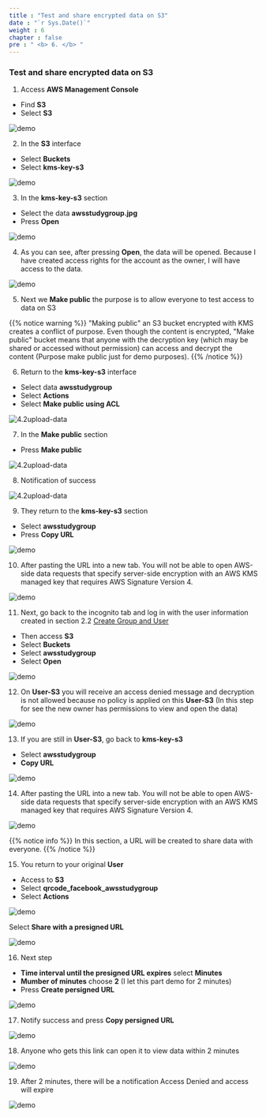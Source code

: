 ```yaml
---
title : "Test and share encrypted data on S3"
date : "`r Sys.Date()`"
weight : 6
chapter : false
pre : " <b> 6. </b> "
---
```


### Test and share encrypted data on S3

1. Access **AWS Management Console**

 - Find **S3**
 - Select **S3**

![demo](/aws-fcj-workshop02/images/6.demo/0001.png?width=90pc)

2. In the **S3** interface

 - Select **Buckets**
 - Select **kms-key-s3**

![demo](/aws-fcj-workshop02/images/6.demo/0002.png?width=90pc)

3. In the **kms-key-s3** section

 - Select the data **awsstudygroup.jpg**
 - Press **Open**

![demo](/aws-fcj-workshop02/images/6.demo/0003.png?width=90pc)

4. As you can see, after pressing **Open**, the data will be opened. Because I have created access rights for the account as the owner, I will have access to the data.

![demo](/aws-fcj-workshop02/images/6.demo/0004.png?width=90pc)

5. Next we **Make public** the purpose is to allow everyone to test access to data on S3

{{% notice warning %}}
"Making public" an S3 bucket encrypted with KMS creates a conflict of purpose. Even though the content is encrypted, "Make public" bucket means that anyone with the decryption key (which may be shared or accessed without permission) can access and decrypt the content (Purpose make public just for demo purposes).
{{% /notice %}}

6. Return to the **kms-key-s3** interface

 - Select data **awsstudygroup**
 - Select **Actions**
 - Select **Make public using ACL**

![4.2upload-data](/aws-fcj-workshop02/images/4.create-s3/4.2upload-data/0012.png?width=90pc)

7. In the **Make public** section

 - Press **Make public**

![4.2upload-data](/aws-fcj-workshop02/images/4.create-s3/4.2upload-data/0013.png?width=90pc)

8. Notification of success

![4.2upload-data](/aws-fcj-workshop02/images/4.create-s3/4.2upload-data/0014.png?width=90pc)

9. They return to the **kms-key-s3** section

 - Select **awsstudygroup**
 - Press **Copy URL**

![demo](/aws-fcj-workshop02/images/6.demo/0005.png?width=90pc)

10. After pasting the URL into a new tab. You will not be able to open AWS-side data requests that specify server-side encryption with an AWS KMS managed key that requires AWS Signature Version 4.

![demo](/aws-fcj-workshop02/images/6.demo/0006.png?width=90pc)

11. Next, go back to the incognito tab and log in with the user information created in section 2.2 [Create Group and User](2-create-role-user/2.2-create-usergroup)

 - Then access **S3**
 - Select **Buckets**
 - Select **awsstudygroup**
 - Select **Open**

![demo](/aws-fcj-workshop02/images/6.demo/0007.png?width=90pc)

12. On **User-S3** you will receive an access denied message and decryption is not allowed because no policy is applied on this **User-S3** (In this step for see the new owner has permissions to view and open the data)

![demo](/aws-fcj-workshop02/images/6.demo/0008.png?width=90pc)

13. If you are still in **User-S3**, go back to **kms-key-s3**

 - Select **awsstudygroup**
 - **Copy URL**

![demo](/aws-fcj-workshop02/images/6.demo/0009.png?width=90pc)

14. After pasting the URL into a new tab. You will not be able to open AWS-side data requests that specify server-side encryption with an AWS KMS managed key that requires AWS Signature Version 4.

![demo](/aws-fcj-workshop02/images/6.demo/0010.png?width=90pc)

{{% notice info %}}
In this section, a URL will be created to share data with everyone.
{{% /notice %}}

15. You return to your original **User**

 - Access to **S3**
 - Select **qrcode_facebook_awsstudygroup**
 - Select **Actions**

![demo](/aws-fcj-workshop02/images/6.demo/0011.png?width=90pc)

Select **Share with a presigned URL**

![demo](/aws-fcj-workshop02/images/6.demo/0012.png?width=90pc)

16. Next step

 - **Time interval until the presigned URL expires** select **Minutes**
 - **Mumber of minutes** choose **2** (I let this part demo for 2 minutes)
 - Press **Create persigned URL**

![demo](/aws-fcj-workshop02/images/6.demo/0013.png?width=90pc)

17. Notify success and press **Copy persigned URL**

![demo](/aws-fcj-workshop02/images/6.demo/0014.png?width=90pc)

18. Anyone who gets this link can open it to view data within 2 minutes

![demo](/aws-fcj-workshop02/images/6.demo/0015.png?width=90pc)

19. After 2 minutes, there will be a notification Access Denied and access will expire

![demo](/aws-fcj-workshop02/images/6.demo/0016.png?width=90pc)